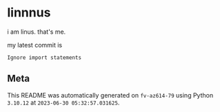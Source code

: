 # linnnus

i am linus. that's me.

my latest commit is

```
Ignore import statements
```

## Meta

This README was automatically generated on `fv-az614-79` using Python
`3.10.12` at `2023-06-30 05:32:57.031625`.
